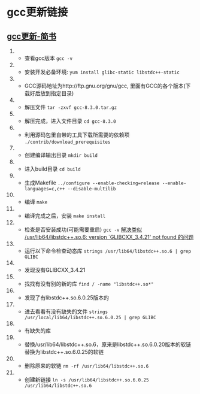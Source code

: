
# gcc更新链接

## [gcc更新-简书][gcc_update]

1. * 查看gcc版本
     `gcc -v`
2. * 安装开发必备环境:
     `yum install glibc-static libstdc++-static`
3. * GCC源码地址为http://ftp.gnu.org/gnu/gcc, 里面有GCC的各个版本(下载好后放到指定目录)
4. * 解压文件
     `tar -zxvf gcc-8.3.0.tar.gz`
5. * 解压完成，进入文件目录
     `cd gcc-8.3.0`
6. * 利用源码包里自带的工具下载所需要的依赖项
     `./contrib/download_prerequisites`
7. * 创建编译输出目录
     `mkdir build`
8. * 进入build目录
     `cd build`
9. * 生成Makefile
     `../configure --enable-checking=release --enable-languages=c,c++ --disable-multilib`
10. * 编译
      `make`
11. * 编译完成之后，安装
      `make install`
12. * 检查是否安装成功(可能需要重启)
      `gcc -v`
      [解决类似 /usr/lib64/libstdc++.so.6: version `GLIBCXX_3.4.21' not found 的问题][GLIBCXX_3.4.21 not found]
13. * 运行以下命令检查动态库
      `strings /usr/lib64/libstdc++.so.6 | grep GLIBC`
14. * 发现没有GLIBCXX_3.4.21
15. * 找找有没有别的新的库
      `find / -name "libstdc++.so*"`
16. * 发现了有libstdc++.so.6.0.25版本的
17. * 进去看看有没有缺失的文件
      `strings /usr/local/lib64/libstdc++.so.6.0.25 | grep GLIBC`
18. * 有缺失的库
19. * 替换/usr/lib64/libstdc++.so.6，原来是libstdc++.so.6.0.20版本的软链替换为libstdc++.so.6.0.25的软链
20. * 删除原来的软链
      `rm -rf /usr/lib64/libstdc++.so.6`
21. * 创建新链接
      `ln -s /usr/lib64/libstdc++.so.6.0.25 /usr/lib64/libstdc++.so.6`

[gcc_update]: https://www.jianshu.com/p/cedbdf0b6bca
[GLIBCXX_3.4.21 not found]: https://www.jianshu.com/p/28a0c98027a8

